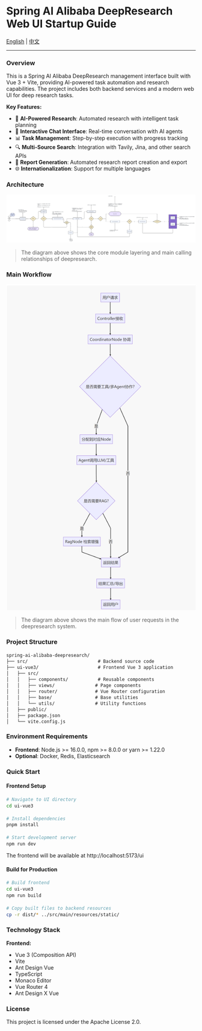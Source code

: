 # Spring AI Alibaba DeepResearch Web UI Startup Guide

[English](#english) | [中文](#中文)

---

### Overview

This is a Spring AI Alibaba DeepResearch management interface built with Vue 3 + Vite, providing AI-powered task automation and research capabilities. The project includes both backend services and a modern web UI for deep research tasks.

**Key Features:**
- 🤖 **AI-Powered Research**: Automated research with intelligent task planning
- 💬 **Interactive Chat Interface**: Real-time conversation with AI agents
- 📊 **Task Management**: Step-by-step execution with progress tracking
- 🔍 **Multi-Source Search**: Integration with Tavily, Jina, and other search APIs
- 📝 **Report Generation**: Automated research report creation and export
- 🌐 **Internationalization**: Support for multiple languages

### Architecture

![Architecture](../../docs/imgs/deepresearch-workflow.png)

> The diagram above shows the core module layering and main calling relationships of deepresearch.

### Main Workflow

![Main Workflow](../../docs/imgs/202506302113562.png)

> The diagram above shows the main flow of user requests in the deepresearch system.

### Project Structure

```
spring-ai-alibaba-deepresearch/
├── src/                          # Backend source code
├── ui-vue3/                      # Frontend Vue 3 application
│   ├── src/
│   │   ├── components/           # Reusable components
│   │   ├── views/               # Page components
│   │   ├── router/              # Vue Router configuration
│   │   ├── base/                # Base utilities
│   │   └── utils/               # Utility functions
│   ├── public/
│   ├── package.json
│   └── vite.config.js
```

### Environment Requirements

- **Frontend**: Node.js >= 16.0.0, npm >= 8.0.0 or yarn >= 1.22.0
- **Optional**: Docker, Redis, Elasticsearch

### Quick Start

#### Frontend Setup

```bash
# Navigate to UI directory
cd ui-vue3

# Install dependencies
pnpm install

# Start development server
npm run dev

```

The frontend will be available at http://localhost:5173/ui

#### Build for Production

```bash
# Build frontend
cd ui-vue3
npm run build

# Copy built files to backend resources
cp -r dist/* ../src/main/resources/static/
```


### Technology Stack

**Frontend:**
- Vue 3 (Composition API)
- Vite
- Ant Design Vue
- TypeScript
- Monaco Editor
- Vue Router 4
- Ant Design X Vue


### License

This project is licensed under the Apache License 2.0.

